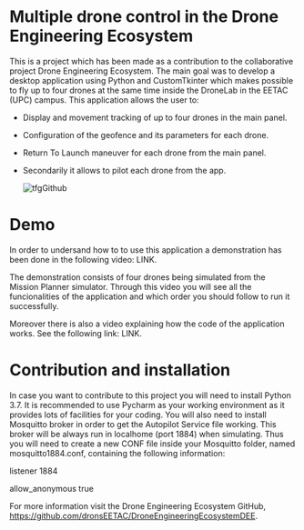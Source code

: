 **<h1>Multiple drone control in the Drone Engineering Ecosystem</h1>**

This is a project which has been made as a contribution to the collaborative project Drone Engineering Ecosystem. The main goal was to develop a desktop application using Python and CustomTkinter which makes possible to fly up to four drones at the same time inside the DroneLab in the EETAC (UPC) campus. This application allows the user to:
  - Display and movement tracking of up to four drones in the main panel.
  - Configuration of the geofence and its parameters for each drone.
  - Return To Launch maneuver for each drone from the main panel.
  - Secondarily it allows to pilot each drone from the app.
    

    ![tfgGithub](https://github.com/adolfosanmartin/adolfosanmartin-Multiple-Drone-Control-DEE/assets/159135459/ae946a58-3359-465f-88e9-b2ae0643d1c3)
    

**<h1>Demo</h1>**

In order to undersand how to to use this application a demonstration has been done in the following video: LINK.

The demonstration consists of four drones being simulated from the Mission Planner simulator. Through this video you will see all the funcionalities of the application and which order you should follow to run it successfully.

Moreover there is also a video explaining how the code of the application works. See the following link: LINK. 


**<h1>Contribution and installation</h1>**

In case you want to contribute to this project you will need to install Python 3.7. It is recommended to use Pycharm as your working environment as it provides lots of facilities for your coding. You will also need to install Mosquitto broker in order to get the Autopilot Service file working. This broker will be always run in localhome (port 1884) when simulating. Thus you will need to create a new CONF file inside your Mosquitto folder, named mosquitto1884.conf, containing the following information:

listener 1884  

allow_anonymous true

For more information visit the Drone Engineering Ecosystem GitHub, https://github.com/dronsEETAC/DroneEngineeringEcosystemDEE.
    
